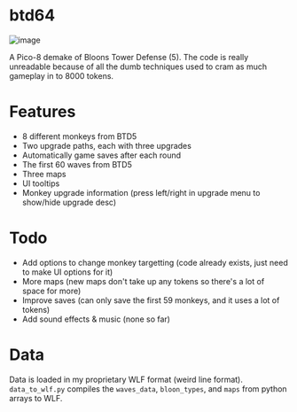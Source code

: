 # btd64

![image](https://github.com/user-attachments/assets/94e71171-8fef-4a14-ad83-da31fee5db06)

A Pico-8 demake of Bloons Tower Defense (5).
The code is really unreadable because of all the dumb techniques used to cram as much gameplay in to 8000 tokens.

# Features

- 8 different monkeys from BTD5
- Two upgrade paths, each with three upgrades
- Automatically game saves after each round
- The first 60 waves from BTD5
- Three maps
- UI tooltips
- Monkey upgrade information (press left/right in upgrade menu to show/hide upgrade desc)

# Todo

- Add options to change monkey targetting (code already exists, just need to make UI options for it)
- More maps (new maps don't take up any tokens so there's a lot of space for more)
- Improve saves (can only save the first 59 monkeys, and it uses a lot of tokens)
- Add sound effects & music (none so far)

# Data

Data is loaded in my proprietary WLF format (weird line format). `data_to_wlf.py` compiles the `waves_data`, `bloon_types`, and `maps` from python arrays to WLF.
